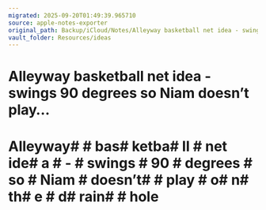 ```yaml
---
migrated: 2025-09-20T01:49:39.965710
source: apple-notes-exporter
original_path: Backup/iCloud/Notes/Alleyway basketball net idea - swings 90 degrees so Niam doesn’t play….md
vault_folder: Resources/ideas
---
```

# Alleyway basketball net idea - swings 90 degrees so Niam doesn’t play…

# Alleyway#  # bas# ketba# ll # net ide# a # - # swings # 90 # degrees # so # Niam # doesn’t#  # play # o# n#  th# e # d# rain#  # hole 

